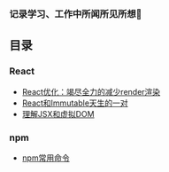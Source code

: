 
### 记录学习、工作中所闻所见所想🚀

## 目录
### React

- [React优化：竭尽全力的减少render渲染](https://github.com/Vibing/blog/issues/3)
- [React和Immutable天生的一对](https://github.com/Vibing/blog/issues/2)
- [理解JSX和虚拟DOM](https://github.com/Vibing/blog/issues/1)


### npm

- [npm常用命令](https://github.com/Vibing/blog/issues/4)



